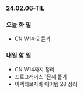 ### 24.02.06-TIL
### 오늘 한 일
- CN W14-2 듣기

### 내일 할 일
- CN W14까지 정리
- 프로그래머스 1문제 풀기
- 이펙티브자바 아이템 28 정리
